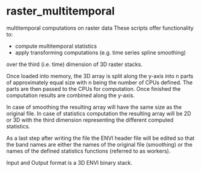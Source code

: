 # raster_multitemporal
multitemporal computations on raster data
These scripts offer functionality to:
* compute multitemporal statistics
* apply transforming computations (e.g. time series spline smoothing)

over the third (i.e. time) dimension of 3D raster stacks.

Once loaded into memory, the 3D array is split along the y-axis into n parts of approximately equal size with n being the number of CPUs defined.
The parts are then passed to the CPUs for computation. Once finished the computation results are combined along the y-axis.

In case of smoothing the resulting array will have the same size as the original file.
In case of statistics computation the resulting array will be 2D or 3D with the third dimension representing the different computed statistics.

As a last step after writing the file the ENVI header file will be edited so that the band names are either the names of the original file (smoothing) or the names of the defined statistics functions (referred to as workers).

Input and Output format is a 3D ENVI binary stack.